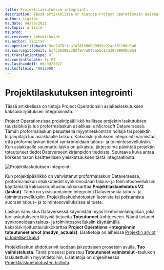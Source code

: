```yaml
---
title: Projektilaskutuksen integrointi
description: Tässä artikkelissa on tietoja Project Operationsin asiakaslaskutuksen kaksoiskirjoituksen integroinnista.
author: sigitac
ms.date: 04/26/2021
ms.topic: article
ms.prod: ''
ms.reviewer: johnmichalak
ms.author: sigitac
ms.openlocfilehash: 5ee2d78f1ca1d78f6909d9995a92ac301f06d6a6
ms.sourcegitcommit: 6cfc50d89528df977a8f6a55c1ad39d99800d9b4
ms.translationtype: HT
ms.contentlocale: fi-FI
ms.lasthandoff: 06/03/2022
ms.locfileid: "8912098"
---
```

# <a name="project-invoice-integration"></a>Projektilaskutuksen integrointi

Tässä artikkelissa on tietoja Project Operationsin asiakaslaskutuksen kaksoiskirjoituksen integroinnista.

Project Operationsissa projektipäällikkö hallitsee projektin laskutuksen taustalokia ja luo proformalaskun asiakkaalle Microsoft Dataversessä. Tämän proformalaskun perusteella myyntireskontran hoitaja tai projektin kirjanpitäjä luo asiakkaalle laskun. Kaksoiskirjoituksen integrointi varmistaa, että proformalaskun tiedot synkronoidaan talous- ja toimintosovelluksiin. Kun asiakkaalle suunnattu lasku on julkaistu, järjestelmä päivittää projektin toteutuneet tiedot Dataverseen kirjanpidon tiedoista. Seuraava kuva antaa korkean tason käsitteellisen yleiskatsauksen tästä integraatiosta.

   ![Projektilaskutuksen integrointi.](./media/DW5Invoicing.png)

Kun projektipäällikkö on vahvistanut proformalaskun Dataversessa, proformalaskun otsikkotiedot synkronoidaan talous- ja toimintosovelluksiin käyttämällä kaksoiskirjoitustaulukkokarttaa **Projektilaskuehdotus V2 (laskut)**. Tämä on yksisuuntainen integrointi Dataversesta talous- ja toimintosovelluksiin. Projektilaskuehdotusten luomista tai poistamista suoraan talous- ja toimintosovelluksissa ei tueta.

Laskun vahvistus Dataversessä käynnistää myös liiketoimintalogiikan, joka luo laskutukseen liittyviä tietueita **Toteutuneet**-kohteeseen. Nämä tietueet synkronoidaan talous- ja toimintosovelluksiin käyttämällä kaksoiskirjoitustaulukkokarttaa **Project Operations -integroinnin toteutuneet arvot (msdyn\_actuals)**. Lisätietoja on aiheissa [Projektin arviot ja todelliset kulut](resource-dual-write-estimates-actuals.md). 

Projektilaskun ehdotusrivit luodaan jaksottaisen prosessin avulla, **Tuo valmistelusta**. Tämä prosessi perustuu **Toteutuneet valmistelut** -taulukon laskutettuihin myyntitietoihin, Lisätietoja on ohjeaiheessa [Projektilaskuehdotusten hallinta](../invoicing/format-update-project-invoice-proposals.md#create-project-invoice-proposals). 
